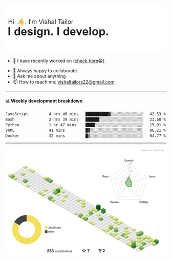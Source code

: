 ![Hi, I'm Vishal Tailor. I design. I develop.](https://github.com/vishaltailors/vishaltailors/blob/main/header.png?raw=true)

- 🔭 I have recently worked on ([check here](https://vishaltailor.com)😁).
<!-- - 🎦 Currently watching: JavaScript: The Hard Parts By Will Sentance. -->
- 👯 Always happy to collaborate.
- 💬 Ask me about anything
- 📫 How to reach me: <a href="mailto:vishaltailors22@gmail.com">vishaltailors22@gmail.com</a>

<hr /> 
<h4>📊 Weekly development breakdown</h4>
<!--START_SECTION:waka-->

```txt
JavaScript         4 hrs 46 mins   ██████████▓░░░░░░░░░░░░░░   42.53 %
Bash               2 hrs 39 mins   ██████░░░░░░░░░░░░░░░░░░░   23.68 %
Python             1 hr 47 mins    ████░░░░░░░░░░░░░░░░░░░░░   15.91 %
YAML               41 mins         █▓░░░░░░░░░░░░░░░░░░░░░░░   06.21 %
Docker             32 mins         █▒░░░░░░░░░░░░░░░░░░░░░░░   04.77 %
```

<!--END_SECTION:waka-->
<hr /> 

![](./profile-3d-contrib/profile-green-animate.svg)
